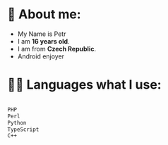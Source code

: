 # 👦 About me:
- My Name is Petr
- I am **16 years old**.<br>
- I am from **Czech Republic**.<br>
- Android enjoyer



# 👨‍💻 Languages what I use:
<!--START_SECTION:waka-->

```txt

PHP
Perl                  
Python
TypeScript
C++
```

<!--END_SECTION:waka-->
